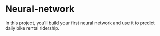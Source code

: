 # Neural-network
In this project, you'll build your first neural network and use it to predict daily bike rental ridership.
